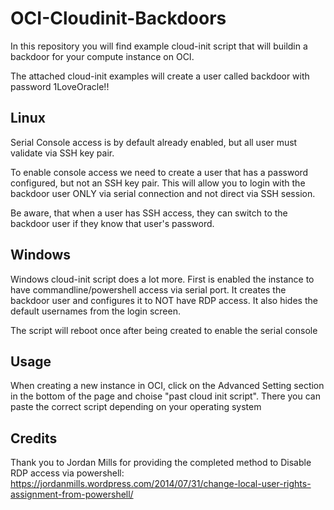 # OCI-Cloudinit-Backdoors

In this repository you will find example cloud-init script that will buildin a backdoor for your compute instance on OCI. 

The attached cloud-init examples will create a user called backdoor with password 1LoveOracle!!

## Linux
Serial Console access is by default already enabled, but all user must validate via SSH key pair. 

To enable console access we need to create a user that has a password configured, but not an SSH key pair. This will allow you to login with the backdoor user ONLY via serial connection and not direct via SSH session.

Be aware, that when a user has SSH access, they can switch to the backdoor user if they know that user's password.

## Windows
Windows cloud-init script does a lot more. First is enabled the instance to have commandline/powershell access via serial port. It creates the backdoor user and configures it to NOT have RDP access. It also hides the default usernames from the login screen.

The script will reboot once after being created to enable the serial console

## Usage
When creating a new instance in OCI, click on the Advanced Setting section in the bottom of the page and choise "past cloud init script". There you can paste the correct script depending on your operating system

## Credits

Thank you to Jordan Mills for providing the completed method to Disable RDP access via powershell: https://jordanmills.wordpress.com/2014/07/31/change-local-user-rights-assignment-from-powershell/

